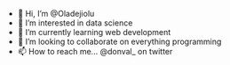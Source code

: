 - 👋 Hi, I’m @Oladejiolu
- 👀 I’m interested in data science 
- 🌱 I’m currently learning web development 
- 💞️ I’m looking to collaborate on everything programming
- 📫 How to reach me... @donval_ on twitter

<!---
Oladejiolu/Oladejiolu is a ✨ special ✨ repository because its `README.md` (this file) appears on your GitHub profile.
You can click the Preview link to take a look at your changes.
--->
